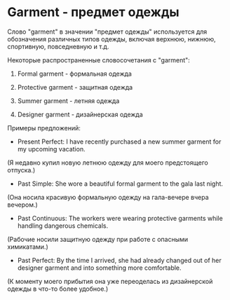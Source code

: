 # Garment - предмет одежды

Слово "garment" в значении "предмет одежды" используется для обозначения различных типов одежды, включая верхнюю, нижнюю, спортивную, повседневную и т.д.

Некоторые распространенные словосочетания с "garment":

1. Formal garment - формальная одежда

2. Protective garment - защитная одежда

3. Summer garment - летняя одежда

4. Designer garment - дизайнерская одежда

Примеры предложений:

- Present Perfect: I have recently purchased a new summer garment for my upcoming vacation.

(Я недавно купил новую летнюю одежду для моего предстоящего отпуска.)

- Past Simple: She wore a beautiful formal garment to the gala last night.

(Она носила красивую формальную одежду на гала-вечере вчера вечером.)

- Past Continuous: The workers were wearing protective garments while handling dangerous chemicals.

(Рабочие носили защитную одежду при работе с опасными химикатами.)

- Past Perfect: By the time I arrived, she had already changed out of her designer garment and into something more comfortable.

(К моменту моего прибытия она уже переоделась из дизайнерской одежды в что-то более удобное.)
